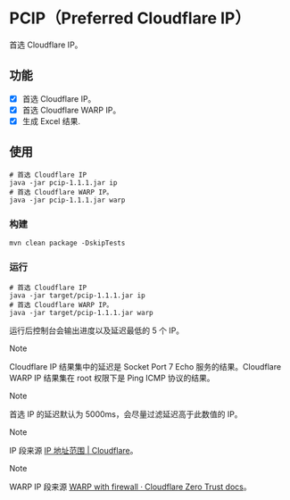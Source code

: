 # PCIP（Preferred Cloudflare IP）

首选 Cloudflare IP。

## 功能

- [x] 首选 Cloudflare IP。
- [x] 首选 Cloudflare WARP IP。
- [x] 生成 Excel 结果.

## 使用

```shell
# 首选 Cloudflare IP
java -jar pcip-1.1.1.jar ip
# 首选 Cloudflare WARP IP。
java -jar pcip-1.1.1.jar warp
```

### 构建

```shell
mvn clean package -DskipTests
```

### 运行

```shell
# 首选 Cloudflare IP
java -jar target/pcip-1.1.1.jar ip
# 首选 Cloudflare WARP IP。
java -jar target/pcip-1.1.1.jar warp
```

运行后控制台会输出进度以及延迟最低的 5 个 IP。

> [!NOTE]
> Cloudflare IP 结果集中的延迟是 Socket Port 7 Echo 服务的结果。Cloudflare WARP IP 结果集在 root 权限下是 Ping ICMP 协议的结果。

> [!NOTE]
> 首选 IP 的延迟默认为 5000ms，会尽量过滤延迟高于此数值的 IP。

> [!NOTE]
> IP 段来源 [IP 地址范围 | Cloudflare](https://www.cloudflare-cn.com/ips-v4)。

> [!NOTE]
> WARP IP 段来源 [WARP with firewall · Cloudflare Zero Trust docs](https://developers.cloudflare.com/cloudflare-one/connections/connect-devices/warp/deployment/firewall/)。

